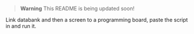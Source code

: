 > **Warning**
> This README is being updated soon!

Link databank and then a screen to a programming board, paste the script in and run it. 
